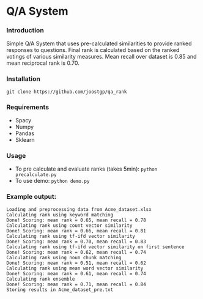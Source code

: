 # Q/A System

### Introduction
Simple Q/A System that uses pre-calculated similarities to provide ranked responses to questions. Final rank is calculated based on the ranked votings of various similarity measures. Mean recall over dataset is 0.85 and mean reciprocal rank is 0.70.

### Installation
```git clone https://github.com/joostgp/qa_rank```

### Requirements
- Spacy
- Numpy
- Pandas
- Sklearn

### Usage
- To pre calculate and evaluate ranks (takes 5min): ```python precalculate.py```
- To use demo: ```python demo.py```

### Example output:
```
Loading and preprocessing data from Acme_dataset.xlsx
Calculating rank using keyword matching
Done! Scoring: mean rank = 0.65, mean recall = 0.78
Calculating rank using count vector similarity
Done! Scoring: mean rank = 0.66, mean recall = 0.81
Calculating rank using tf-ifd vector similarity
Done! Scoring: mean rank = 0.70, mean recall = 0.83
Calculating rank using tf-ifd vector similarity on first sentence
Done! Scoring: mean rank = 0.62, mean recall = 0.74
Calculating rank using noun chunk matching
Done! Scoring: mean rank = 0.51, mean recall = 0.62
Calculating rank using mean word vector similarity
Done! Scoring: mean rank = 0.61, mean recall = 0.74
Calculating rank ensemble
Done! Scoring: mean rank = 0.71, mean recall = 0.84
Storing results in Acme_dataset_pre.txt
```  
